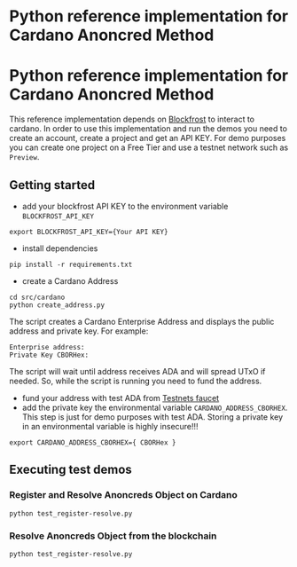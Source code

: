 # Python reference implementation for Cardano Anoncred Method
# Python reference implementation for Cardano Anoncred Method

This reference implementation depends on [Blockfrost](https://blockfrost.io) to interact to cardano. In order to use this implementation and run the demos you need to create an account, create a project and get an API KEY. For demo purposes you can create one project on a Free Tier and use a testnet network such as `Preview`.

## Getting started
- add your blockfrost API KEY to the environment variable `BLOCKFROST_API_KEY`
```
export BLOCKFROST_API_KEY={Your API KEY}
```
- install dependencies
```
pip install -r requirements.txt
```
-  create a Cardano Address
```
cd src/cardano
python create_address.py
```
The script creates a Cardano Enterprise Address and displays the public address and private key. For example:
```
Enterprise address: 
Private Key CBORHex:
```
The script will wait until address receives ADA and will spread UTxO if needed. So, while the script is running you need to fund the address.
- fund your address with test ADA from [Testnets faucet](https://docs.cardano.org/cardano-testnet/tools/faucet)
- add the private key the environmental variable `CARDANO_ADDRESS_CBORHEX`. This step is just for demo purposes with test ADA. Storing a private key in an environmental variable is highly insecure!!!
```
export CARDANO_ADDRESS_CBORHEX={ CBORHex }
```

## Executing test demos
### Register and Resolve Anoncreds Object on Cardano
```
python test_register-resolve.py
```
### Resolve Anoncreds Object from the blockchain
```
python test_register-resolve.py
```


